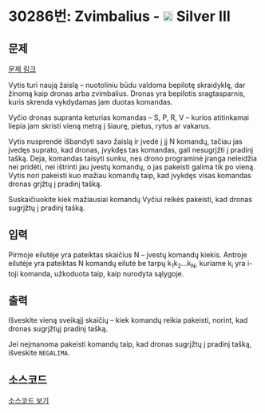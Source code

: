 # 30286번: Zvimbalius - <img src="https://static.solved.ac/tier_small/8.svg" style="height:20px" /> Silver III

<!-- performance -->

<!-- 문제 제출 후 깃허브에 푸시를 했을 때 제출한 코드의 성능이 입력될 공간입니다.-->

<!-- end -->

## 문제

[문제 링크](https://boj.kr/30286)


<p>Vytis turi naują žaislą – nuotoliniu būdu valdoma bepilotę skraidyklę, dar žinomą kaip dronas arba zvimbalius. Dronas yra bepilotis sragtasparnis, kuris skrenda vykdydamas jam duotas komandas.</p>

<p>Vyčio dronas supranta keturias komandas – S, P, R, V – kurios atitinkamai liepia jam skristi vieną metrą į šiaurę, pietus, rytus ar vakarus.</p>

<p>Vytis nusprendė išbandyti savo žaislą ir įvedė į jį N komandų, tačiau jas įvedęs suprato, kad dronas, įvykdęs tas komandas, gali nesugrįžti į pradinį tašką. Deja, komandas taisyti sunku, nes drono programinė įranga neleidžia nei pridėti, nei ištrinti jau įvestų komandų, o jas pakeisti galima tik po vieną. Vytis nori pakeisti kuo mažiau komandų taip, kad įvykdęs visas komandas dronas grįžtų į pradinį tašką.</p>

<p>Suskaičiuokite kiek mažiausiai komandų Vyčiui reikės pakeisti, kad dronas sugrįžtų į pradinį tašką.</p>



## 입력


<p>Pirmoje eilutėje yra pateiktas skaičius N – įvestų komandų kiekis. Antroje eilutėje yra pateiktas N komandų eilutė be tarpų k<sub>1</sub>k<sub>2</sub>...k<sub>N</sub>, kuriame k<sub>i</sub> yra i-toji komanda, užkoduota taip, kaip nurodyta sąlygoje.</p>



## 출력


<p>Išveskite vieną sveikąjį skaičių – kiek komandų reikia pakeisti, norint, kad dronas sugrįžtųį pradinį tašką.</p>

<p>Jei neįmanoma pakeisti komandų taip, kad dronas sugrįžtų į pradinį tašką, išveskite <code>NEGALIMA</code>.</p>



## 소스코드

[소스코드 보기](Main.java)